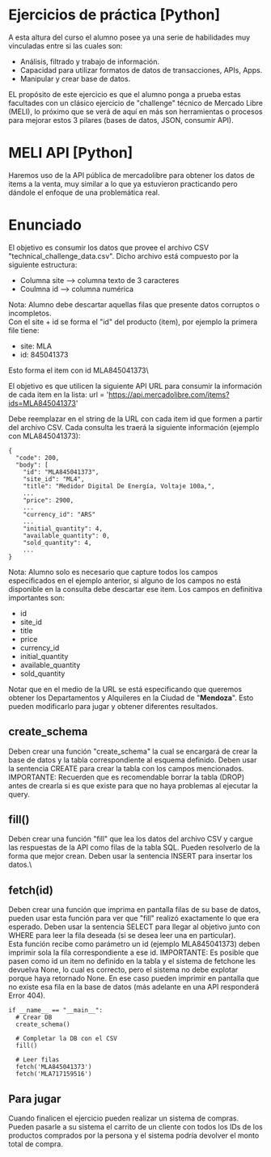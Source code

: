 # Ejercicios de práctica [Python]
A esta altura del curso el alumno posee ya una serie de habilidades muy vinculadas entre si las cuales son:
- Análisis, filtrado y trabajo de información.
- Capacidad para utilizar formatos de datos de transacciones, APIs, Apps.
- Manipular y crear base de datos.

EL propósito de este ejercicio es que el alumno ponga a prueba estas facultades con un clásico ejercicio de "challenge" técnico de Mercado Libre (MELI), lo próximo que se verá de aquí en más son herramientas o procesos para mejorar estos 3 pilares (bases de datos, JSON, consumir API).

# MELI API [Python]
Haremos uso de la API pública de mercadolibre para obtener los datos de items a la venta, muy similar a lo que ya estuvieron practicando pero dándole el enfoque de una problemática real.

# Enunciado
El objetivo es consumir los datos que provee el archivo CSV "technical_challenge_data.csv". Dicho archivo está compuesto por la siguiente estructura:
- Columna site --> columna texto de 3 caracteres
- Coulmna id --> columna numérica

Nota: Alumno debe descartar aquellas filas que presente datos corruptos o incompletos.\
Con el site + id se forma el "id" del producto (item), por ejemplo la primera file tiene:
- site: MLA
- id: 845041373

Esto forma el item con id MLA845041373\

El objetivo es que utilicen la siguiente API URL para consumir la información de cada item en la lista:
url = 'https://api.mercadolibre.com/items?ids=MLA845041373'

Debe reemplazar en el string de la URL con cada item id que formen a partir del archivo CSV. Cada consulta les traerá la siguiente información (ejemplo con MLA845041373):

```
{
  "code": 200,
  "body": [
    "id": "MLA845041373",
    "site_id": "ML4",
    "title": "Medidor Digital De Energía, Voltaje 100a,",
    ...
    "price": 2900,
    ...
    "currency_id": "ARS"
    ...
    "initial_quantity": 4,
    "available_quantity": 0,
    "sold_quantity": 4,
    ...
}
```

Nota: Alumno solo es necesario que capture todos los campos especificados en el ejemplo anterior, si alguno de los campos no está disponible en la consulta debe descartar ese item. Los campos en definitiva importantes son:
- id
- site_id
- title
- price
- currency_id
- initial_quantity
- available_quantity
- sold_quantity

Notar que en el medio de la URL se está especificando que queremos obtener los Departamentos y Alquileres en la Ciudad de "__Mendoza__". Esto pueden modificarlo para jugar y obtener diferentes resultados.


## create_schema
Deben crear una función "create_schema" la cual se encargará de crear la base de datos y la tabla correspondiente al esquema definido. Deben usar la sentencia CREATE para crear la tabla con los campos mencionados.\
IMPORTANTE: Recuerden que es recomendable borrar la tabla (DROP) antes de crearla si es que existe para que no haya problemas al ejecutar la query.

## fill()
Deben crear una función "fill" que lea los datos del archivo CSV y cargue las respuestas de la API como filas de la tabla SQL. Pueden resolverlo de la forma que mejor crean. Deben usar la sentencia INSERT para insertar los datos.\

## fetch(id)
Deben crear una función que imprima en pantalla filas de su base de datos, pueden usar esta función para ver que "fill" realizó exactamente lo que era esperado. Deben usar la sentencia SELECT para llegar al objetivo junto con WHERE para leer la fila deseada (si se desea leer una en particular).\
Esta función recibe como parámetro un id (ejemplo MLA845041373) deben imprimir sola la fila correspondiente a ese id.
IMPORTANTE: Es posible que pasen como id un item no definido en la tabla y el sistema de fetchone les devuelva None, lo cual es correcto, pero el sistema no debe explotar porque haya retornado None. En ese caso pueden imprimir en pantalla que no existe esa fila en la base de datos (más adelante en una API responderá Error 404).

```
if __name__ == "__main__":
  # Crear DB
  create_schema()

  # Completar la DB con el CSV
  fill()

  # Leer filas
  fetch('MLA845041373')
  fetch('MLA717159516')

```

## Para jugar
Cuando finalicen el ejercicio pueden realizar un sistema de compras. Pueden pasarle a su sistema el carrito de un cliente con todos los IDs de los productos comprados por la persona y el sistema podría devolver el monto total de compra.
